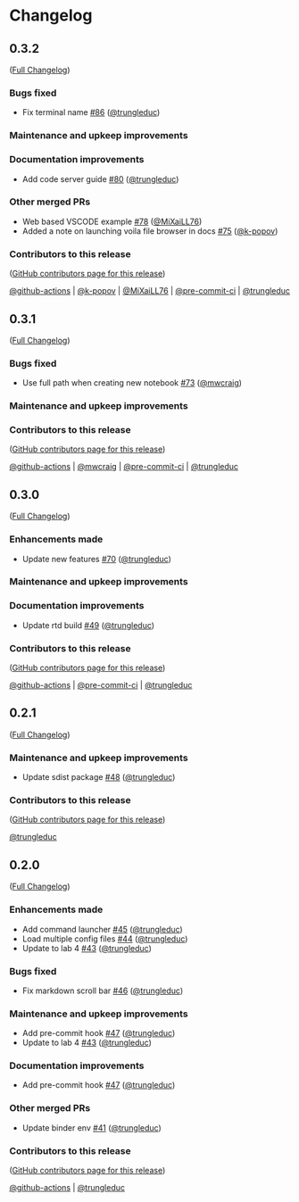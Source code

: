 # Changelog

<!-- <START NEW CHANGELOG ENTRY> -->

## 0.3.2

([Full Changelog](https://github.com/trungleduc/jupyter_app_launcher/compare/v0.3.1...688f3ca5eb6fd9fdc28f494dade61d21e016b6a2))

### Bugs fixed

- Fix terminal name [#86](https://github.com/trungleduc/jupyter_app_launcher/pull/86) ([@trungleduc](https://github.com/trungleduc))

### Maintenance and upkeep improvements

### Documentation improvements

- Add code server guide [#80](https://github.com/trungleduc/jupyter_app_launcher/pull/80) ([@trungleduc](https://github.com/trungleduc))

### Other merged PRs

- Web based VSCODE example [#78](https://github.com/trungleduc/jupyter_app_launcher/pull/78) ([@MiXaiLL76](https://github.com/MiXaiLL76))
- Added a note on launching voila file browser in docs [#75](https://github.com/trungleduc/jupyter_app_launcher/pull/75) ([@k-popov](https://github.com/k-popov))

### Contributors to this release

([GitHub contributors page for this release](https://github.com/trungleduc/jupyter_app_launcher/graphs/contributors?from=2024-11-02&to=2025-02-08&type=c))

[@github-actions](https://github.com/search?q=repo%3Atrungleduc%2Fjupyter_app_launcher+involves%3Agithub-actions+updated%3A2024-11-02..2025-02-08&type=Issues) | [@k-popov](https://github.com/search?q=repo%3Atrungleduc%2Fjupyter_app_launcher+involves%3Ak-popov+updated%3A2024-11-02..2025-02-08&type=Issues) | [@MiXaiLL76](https://github.com/search?q=repo%3Atrungleduc%2Fjupyter_app_launcher+involves%3AMiXaiLL76+updated%3A2024-11-02..2025-02-08&type=Issues) | [@pre-commit-ci](https://github.com/search?q=repo%3Atrungleduc%2Fjupyter_app_launcher+involves%3Apre-commit-ci+updated%3A2024-11-02..2025-02-08&type=Issues) | [@trungleduc](https://github.com/search?q=repo%3Atrungleduc%2Fjupyter_app_launcher+involves%3Atrungleduc+updated%3A2024-11-02..2025-02-08&type=Issues)

<!-- <END NEW CHANGELOG ENTRY> -->

## 0.3.1

([Full Changelog](https://github.com/trungleduc/jupyter_app_launcher/compare/v0.3.0...85c4f796bdb42bb7867a7c1cad7faa8d4b8c7561))

### Bugs fixed

- Use full path when creating new notebook [#73](https://github.com/trungleduc/jupyter_app_launcher/pull/73) ([@mwcraig](https://github.com/mwcraig))

### Maintenance and upkeep improvements

### Contributors to this release

([GitHub contributors page for this release](https://github.com/trungleduc/jupyter_app_launcher/graphs/contributors?from=2024-10-05&to=2024-11-02&type=c))

[@github-actions](https://github.com/search?q=repo%3Atrungleduc%2Fjupyter_app_launcher+involves%3Agithub-actions+updated%3A2024-10-05..2024-11-02&type=Issues) | [@mwcraig](https://github.com/search?q=repo%3Atrungleduc%2Fjupyter_app_launcher+involves%3Amwcraig+updated%3A2024-10-05..2024-11-02&type=Issues) | [@pre-commit-ci](https://github.com/search?q=repo%3Atrungleduc%2Fjupyter_app_launcher+involves%3Apre-commit-ci+updated%3A2024-10-05..2024-11-02&type=Issues) | [@trungleduc](https://github.com/search?q=repo%3Atrungleduc%2Fjupyter_app_launcher+involves%3Atrungleduc+updated%3A2024-10-05..2024-11-02&type=Issues)

## 0.3.0

([Full Changelog](https://github.com/trungleduc/jupyter_app_launcher/compare/v0.2.1...ff8e92cf6b96be1dabe8c256f1b36527b4f3dfc1))

### Enhancements made

- Update new features [#70](https://github.com/trungleduc/jupyter_app_launcher/pull/70) ([@trungleduc](https://github.com/trungleduc))

### Maintenance and upkeep improvements

### Documentation improvements

- Update rtd build [#49](https://github.com/trungleduc/jupyter_app_launcher/pull/49) ([@trungleduc](https://github.com/trungleduc))

### Contributors to this release

([GitHub contributors page for this release](https://github.com/trungleduc/jupyter_app_launcher/graphs/contributors?from=2023-11-25&to=2024-10-05&type=c))

[@github-actions](https://github.com/search?q=repo%3Atrungleduc%2Fjupyter_app_launcher+involves%3Agithub-actions+updated%3A2023-11-25..2024-10-05&type=Issues) | [@pre-commit-ci](https://github.com/search?q=repo%3Atrungleduc%2Fjupyter_app_launcher+involves%3Apre-commit-ci+updated%3A2023-11-25..2024-10-05&type=Issues) | [@trungleduc](https://github.com/search?q=repo%3Atrungleduc%2Fjupyter_app_launcher+involves%3Atrungleduc+updated%3A2023-11-25..2024-10-05&type=Issues)

## 0.2.1

([Full Changelog](https://github.com/trungleduc/jupyter_app_launcher/compare/v0.2.0...f13e6b58a283946d7652a2126fb5006854ffaf46))

### Maintenance and upkeep improvements

- Update sdist package [#48](https://github.com/trungleduc/jupyter_app_launcher/pull/48) ([@trungleduc](https://github.com/trungleduc))

### Contributors to this release

([GitHub contributors page for this release](https://github.com/trungleduc/jupyter_app_launcher/graphs/contributors?from=2023-11-25&to=2023-11-25&type=c))

[@trungleduc](https://github.com/search?q=repo%3Atrungleduc%2Fjupyter_app_launcher+involves%3Atrungleduc+updated%3A2023-11-25..2023-11-25&type=Issues)

## 0.2.0

([Full Changelog](https://github.com/trungleduc/jupyter_app_launcher/compare/v0.1.7...ea391b57ac0b2ae8865c6027fc0f1da5e277a849))

### Enhancements made

- Add command launcher [#45](https://github.com/trungleduc/jupyter_app_launcher/pull/45) ([@trungleduc](https://github.com/trungleduc))
- Load multiple config files [#44](https://github.com/trungleduc/jupyter_app_launcher/pull/44) ([@trungleduc](https://github.com/trungleduc))
- Update to lab 4 [#43](https://github.com/trungleduc/jupyter_app_launcher/pull/43) ([@trungleduc](https://github.com/trungleduc))

### Bugs fixed

- Fix markdown scroll bar [#46](https://github.com/trungleduc/jupyter_app_launcher/pull/46) ([@trungleduc](https://github.com/trungleduc))

### Maintenance and upkeep improvements

- Add pre-commit hook [#47](https://github.com/trungleduc/jupyter_app_launcher/pull/47) ([@trungleduc](https://github.com/trungleduc))
- Update to lab 4 [#43](https://github.com/trungleduc/jupyter_app_launcher/pull/43) ([@trungleduc](https://github.com/trungleduc))

### Documentation improvements

- Add pre-commit hook [#47](https://github.com/trungleduc/jupyter_app_launcher/pull/47) ([@trungleduc](https://github.com/trungleduc))

### Other merged PRs

- Update binder env [#41](https://github.com/trungleduc/jupyter_app_launcher/pull/41) ([@trungleduc](https://github.com/trungleduc))

### Contributors to this release

([GitHub contributors page for this release](https://github.com/trungleduc/jupyter_app_launcher/graphs/contributors?from=2023-08-23&to=2023-11-25&type=c))

[@github-actions](https://github.com/search?q=repo%3Atrungleduc%2Fjupyter_app_launcher+involves%3Agithub-actions+updated%3A2023-08-23..2023-11-25&type=Issues) | [@trungleduc](https://github.com/search?q=repo%3Atrungleduc%2Fjupyter_app_launcher+involves%3Atrungleduc+updated%3A2023-08-23..2023-11-25&type=Issues)
